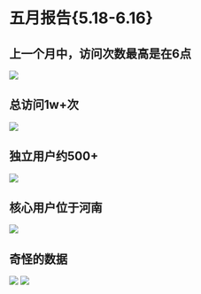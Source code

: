 # 五月报告{5.18-6.16}

##  上一个月中，访问次数最高是在6点
[![](https://pic.downk.cc/item/5ee8574b2cb53f50fe740c2f.jpg)](https://pic.downk.cc/item/5ee8574b2cb53f50fe740c2f.jpg)
##  总访问1w+次
[![](https://pic.downk.cc/item/5ee8574b2cb53f50fe740c1c.jpg)](https://pic.downk.cc/item/5ee8574b2cb53f50fe740c1c.jpg)
##  独立用户约500+
[![](https://pic.downk.cc/item/5ee8574b2cb53f50fe740c1f.jpg)](https://pic.downk.cc/item/5ee8574b2cb53f50fe740c1f.jpg)
##  核心用户位于河南
[![](https://pic.downk.cc/item/5ee8574b2cb53f50fe740c25.jpg)](https://pic.downk.cc/item/5ee8574b2cb53f50fe740c25.jpg)
##  奇怪的数据
[![](https://pic.downk.cc/item/5ee8574b2cb53f50fe740c29.jpg)](https://pic.downk.cc/item/5ee8574b2cb53f50fe740c29.jpg)
[![](https://pic.downk.cc/item/5ee858072cb53f50fe74c05c.jpg)](https://pic.downk.cc/item/5ee858072cb53f50fe74c05c.jpg)

